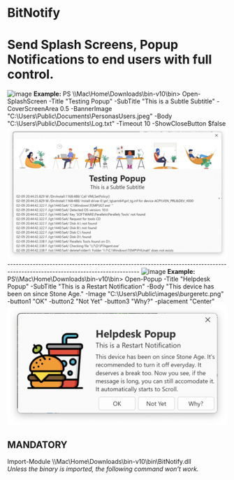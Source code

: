 # BitNotify
<H1>Send Splash Screens, Popup Notifications to end users with full control.</H1>

<img width="600" alt="image" src="https://user-images.githubusercontent.com/5659686/185092477-e9e18f17-34ed-401c-9fd9-d5cd6fc69a54.png">
<b>Example:</b> PS \\Mac\Home\Downloads\bin-v10\bin> Open-SplashScreen -Title "Testing Popup" -SubTitle "This is a Subtle Subtitle" -CoverScreenArea 0.5 -BannerImage "C:\Users\Public\Documents\PersonasUsers.jpeg" -Body "C:\Users\Public\Documents\Log.txt" -Timeout 10 -ShowCloseButton $false

<img width="610" alt="image" src="https://github.com/bitsystech/BitNotify/blob/main/BitNotify%20Splash.png">
-----------------------------------------------------------------------------------------------------------------------------

<img width="600" alt="image" src="https://user-images.githubusercontent.com/5659686/185092562-2c6493f1-c325-4ac6-a3db-a94b83892f0e.png">
<b>Example:</b> PS\\Mac\Home\Downloads\bin-v10\bin> Open-Popup -Title "Helpdesk Popup" -SubTitle "This is a Restart Notification" -Body "This device has been on since Stone Age." -Image "C:\Users\Public\images\burgeretc.png" -button1 "OK" -button2 "Not Yet" -button3 "Why?" -placement "Center"
<img width="615" alt="image" src="https://github.com/bitsystech/BitNotify/blob/main/BitNotify%20Popup.png">

<h2>MANDATORY</h2>
Import-Module \\Mac\Home\Downloads\bin-v10\bin\BitNotify.dll
<br>
<i>Unless the binary is imported, the following command won’t work.</i>
